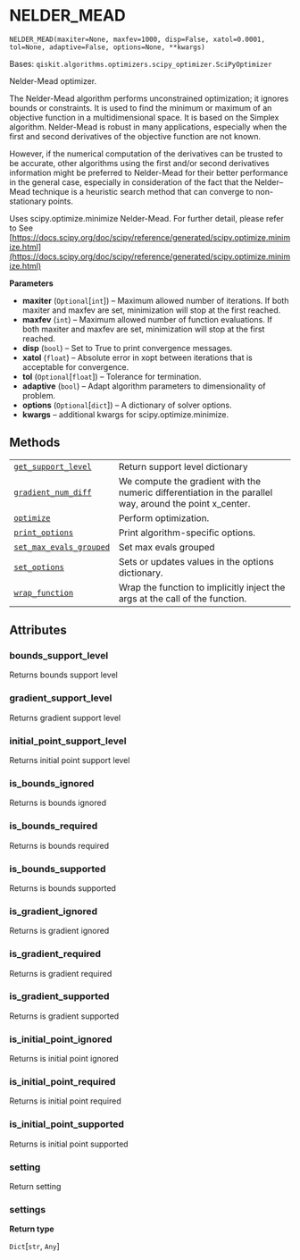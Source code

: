 # NELDER\_MEAD

<span id="undefined" />

`NELDER_MEAD(maxiter=None, maxfev=1000, disp=False, xatol=0.0001, tol=None, adaptive=False, options=None, **kwargs)`

Bases: `qiskit.algorithms.optimizers.scipy_optimizer.SciPyOptimizer`

Nelder-Mead optimizer.

The Nelder-Mead algorithm performs unconstrained optimization; it ignores bounds or constraints. It is used to find the minimum or maximum of an objective function in a multidimensional space. It is based on the Simplex algorithm. Nelder-Mead is robust in many applications, especially when the first and second derivatives of the objective function are not known.

However, if the numerical computation of the derivatives can be trusted to be accurate, other algorithms using the first and/or second derivatives information might be preferred to Nelder-Mead for their better performance in the general case, especially in consideration of the fact that the Nelder–Mead technique is a heuristic search method that can converge to non-stationary points.

Uses scipy.optimize.minimize Nelder-Mead. For further detail, please refer to See [https://docs.scipy.org/doc/scipy/reference/generated/scipy.optimize.minimize.html](https://docs.scipy.org/doc/scipy/reference/generated/scipy.optimize.minimize.html)

**Parameters**

*   **maxiter** (`Optional`\[`int`]) – Maximum allowed number of iterations. If both maxiter and maxfev are set, minimization will stop at the first reached.
*   **maxfev** (`int`) – Maximum allowed number of function evaluations. If both maxiter and maxfev are set, minimization will stop at the first reached.
*   **disp** (`bool`) – Set to True to print convergence messages.
*   **xatol** (`float`) – Absolute error in xopt between iterations that is acceptable for convergence.
*   **tol** (`Optional`\[`float`]) – Tolerance for termination.
*   **adaptive** (`bool`) – Adapt algorithm parameters to dimensionality of problem.
*   **options** (`Optional`\[`dict`]) – A dictionary of solver options.
*   **kwargs** – additional kwargs for scipy.optimize.minimize.

## Methods

|                                                                                                                                                                                                                           |                                                                                                           |
| ------------------------------------------------------------------------------------------------------------------------------------------------------------------------------------------------------------------------- | --------------------------------------------------------------------------------------------------------- |
| [`get_support_level`](qiskit.algorithms.optimizers.NELDER_MEAD.get_support_level#qiskit.algorithms.optimizers.NELDER_MEAD.get_support_level "qiskit.algorithms.optimizers.NELDER_MEAD.get_support_level")                 | Return support level dictionary                                                                           |
| [`gradient_num_diff`](qiskit.algorithms.optimizers.NELDER_MEAD.gradient_num_diff#qiskit.algorithms.optimizers.NELDER_MEAD.gradient_num_diff "qiskit.algorithms.optimizers.NELDER_MEAD.gradient_num_diff")                 | We compute the gradient with the numeric differentiation in the parallel way, around the point x\_center. |
| [`optimize`](qiskit.algorithms.optimizers.NELDER_MEAD.optimize#qiskit.algorithms.optimizers.NELDER_MEAD.optimize "qiskit.algorithms.optimizers.NELDER_MEAD.optimize")                                                     | Perform optimization.                                                                                     |
| [`print_options`](qiskit.algorithms.optimizers.NELDER_MEAD.print_options#qiskit.algorithms.optimizers.NELDER_MEAD.print_options "qiskit.algorithms.optimizers.NELDER_MEAD.print_options")                                 | Print algorithm-specific options.                                                                         |
| [`set_max_evals_grouped`](qiskit.algorithms.optimizers.NELDER_MEAD.set_max_evals_grouped#qiskit.algorithms.optimizers.NELDER_MEAD.set_max_evals_grouped "qiskit.algorithms.optimizers.NELDER_MEAD.set_max_evals_grouped") | Set max evals grouped                                                                                     |
| [`set_options`](qiskit.algorithms.optimizers.NELDER_MEAD.set_options#qiskit.algorithms.optimizers.NELDER_MEAD.set_options "qiskit.algorithms.optimizers.NELDER_MEAD.set_options")                                         | Sets or updates values in the options dictionary.                                                         |
| [`wrap_function`](qiskit.algorithms.optimizers.NELDER_MEAD.wrap_function#qiskit.algorithms.optimizers.NELDER_MEAD.wrap_function "qiskit.algorithms.optimizers.NELDER_MEAD.wrap_function")                                 | Wrap the function to implicitly inject the args at the call of the function.                              |

## Attributes

<span id="undefined" />

### bounds\_support\_level

Returns bounds support level

<span id="undefined" />

### gradient\_support\_level

Returns gradient support level

<span id="undefined" />

### initial\_point\_support\_level

Returns initial point support level

<span id="undefined" />

### is\_bounds\_ignored

Returns is bounds ignored

<span id="undefined" />

### is\_bounds\_required

Returns is bounds required

<span id="undefined" />

### is\_bounds\_supported

Returns is bounds supported

<span id="undefined" />

### is\_gradient\_ignored

Returns is gradient ignored

<span id="undefined" />

### is\_gradient\_required

Returns is gradient required

<span id="undefined" />

### is\_gradient\_supported

Returns is gradient supported

<span id="undefined" />

### is\_initial\_point\_ignored

Returns is initial point ignored

<span id="undefined" />

### is\_initial\_point\_required

Returns is initial point required

<span id="undefined" />

### is\_initial\_point\_supported

Returns is initial point supported

<span id="undefined" />

### setting

Return setting

<span id="undefined" />

### settings

**Return type**

`Dict`\[`str`, `Any`]
